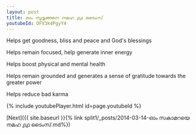 ```yaml
---
layout: post
title: ഓം സൂരൃങ്ങനെ നമഹ ൧൧ ടൈംസ്
youtubeId: OFV3k4PgyY4
---
```

 
 
Helps get goodness, bliss and peace and God's blessings
 
Helps remain focused, help generate inner energy 
 
Helps boost physical and mental health 
 
Helps remain grounded and generates a sense of gratitude towards the greater power 
 
Helps reduce bad karma
 
 
 
 


{% include youtubePlayer.html id=page.youtubeId %}
 
[Next]({{ site.baseurl }}{% link  split1/_posts/2014-03-14-ഓം സകാമറയെ നമഹ ൧൧ ടൈംസ്.md%})
 
